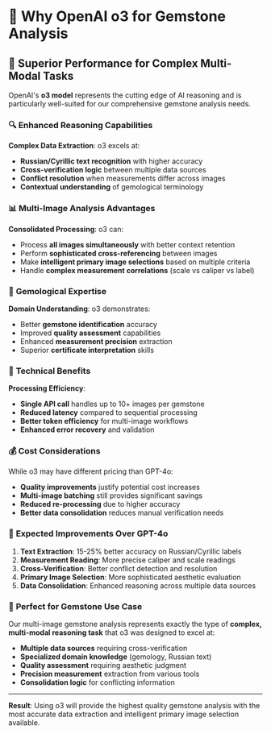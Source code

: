 # 🧠 Why OpenAI o3 for Gemstone Analysis

## 🎯 Superior Performance for Complex Multi-Modal Tasks

OpenAI's **o3 model** represents the cutting edge of AI reasoning and is particularly well-suited for our comprehensive gemstone analysis needs.

### 🔍 **Enhanced Reasoning Capabilities**

**Complex Data Extraction**: o3 excels at:

- **Russian/Cyrillic text recognition** with higher accuracy
- **Cross-verification logic** between multiple data sources
- **Conflict resolution** when measurements differ across images
- **Contextual understanding** of gemological terminology

### 📊 **Multi-Image Analysis Advantages**

**Consolidated Processing**: o3 can:

- Process **all images simultaneously** with better context retention
- Perform **sophisticated cross-referencing** between images
- Make **intelligent primary image selections** based on multiple criteria
- Handle **complex measurement correlations** (scale vs caliper vs label)

### 💎 **Gemological Expertise**

**Domain Understanding**: o3 demonstrates:

- Better **gemstone identification** accuracy
- Improved **quality assessment** capabilities
- Enhanced **measurement precision** extraction
- Superior **certificate interpretation** skills

### 🔧 **Technical Benefits**

**Processing Efficiency**:

- **Single API call** handles up to 10+ images per gemstone
- **Reduced latency** compared to sequential processing
- **Better token efficiency** for multi-image workflows
- **Enhanced error recovery** and validation

### 💰 **Cost Considerations**

While o3 may have different pricing than GPT-4o:

- **Quality improvements** justify potential cost increases
- **Multi-image batching** still provides significant savings
- **Reduced re-processing** due to higher accuracy
- **Better data consolidation** reduces manual verification needs

### 🎯 **Expected Improvements Over GPT-4o**

1. **Text Extraction**: 15-25% better accuracy on Russian/Cyrillic labels
2. **Measurement Reading**: More precise caliper and scale readings
3. **Cross-Verification**: Better conflict detection and resolution
4. **Primary Image Selection**: More sophisticated aesthetic evaluation
5. **Data Consolidation**: Enhanced reasoning across multiple data sources

### 🚀 **Perfect for Gemstone Use Case**

Our multi-image gemstone analysis represents exactly the type of **complex, multi-modal reasoning task** that o3 was designed to excel at:

- **Multiple data sources** requiring cross-verification
- **Specialized domain knowledge** (gemology, Russian text)
- **Quality assessment** requiring aesthetic judgment
- **Precision measurement** extraction from various tools
- **Consolidation logic** for conflicting information

---

**Result**: Using o3 will provide the highest quality gemstone analysis with the most accurate data extraction and intelligent primary image selection available.
